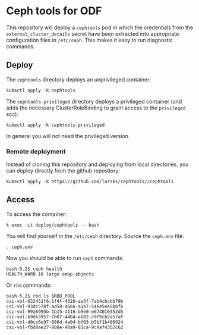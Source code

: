 # Ceph tools for ODF

This repository will deploy a `cephtools` pod in which the credentials from the `external_cluster_details` secret have been extracted into appropriate configuration files in `/etc/ceph`. This makes it easy to run diagnostic commands.

## Deploy

The `cephtools` directory deploys an unprivileged container:

```
kubectl apply -k cephtools
```

The `cephtools-privileged` directory deploys a privileged container (and adds the necessary ClusterRoleBinding to grant access to the `privileged` scc):

```
kubectl apply -k cephtools-privileged
```

In general you will not need the privileged version.

### Remote deployment

Instead of cloning this repository and deploying from local directories, you can deploy directly from the github repository:

```
kubectl apply -k https://github.com/larsks/cephtools//cephtools
```

## Access

To access the container:

```
k exec -it deploy/cephtools -- bash
```

You will find yourself in the `/etc/ceph` directory. Source the `ceph.env` file:

```
. ceph.env
```

Now you should be able to run `ceph` commands:

```
bash-5.2$ ceph health
HEALTH_WARN 10 large omap objects
```

Or `rbd` commands:

```
bash-5.2$ rbd ls $RBD_POOL
csi-vol-633451f6-1f4f-4320-aa3f-7ab4cbcbb79b
csi-vol-93dc578f-ad58-4666-a1a7-546e5ee5b6f6
csi-vol-99a6995b-1b15-4116-b5e0-e674016552d5
csi-vol-b9db3957-7b07-4404-a602-c9f9cb2a57af
csi-vol-d0cc6e97-086d-4a04-bf03-b5bf1b480924
csi-vol-fbd8ae27-808e-48a9-81ca-9c9af4352c62
```
